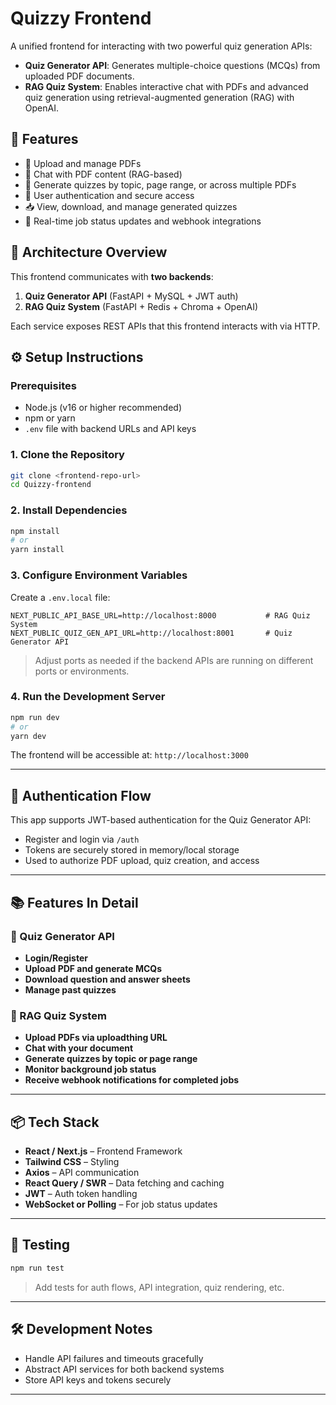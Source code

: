 # Quizzy Frontend

A unified frontend for interacting with two powerful quiz generation APIs:

- **Quiz Generator API**: Generates multiple-choice questions (MCQs) from uploaded PDF documents.
- **RAG Quiz System**: Enables interactive chat with PDFs and advanced quiz generation using retrieval-augmented generation (RAG) with OpenAI.

## 🚀 Features

- 📄 Upload and manage PDFs
- 🤖 Chat with PDF content (RAG-based)
- 📝 Generate quizzes by topic, page range, or across multiple PDFs
- 🔐 User authentication and secure access
- 📥 View, download, and manage generated quizzes
- 📡 Real-time job status updates and webhook integrations

## 🧩 Architecture Overview

This frontend communicates with **two backends**:

1. **Quiz Generator API** (FastAPI + MySQL + JWT auth)
2. **RAG Quiz System** (FastAPI + Redis + Chroma + OpenAI)

Each service exposes REST APIs that this frontend interacts with via HTTP.

## ⚙️ Setup Instructions

### Prerequisites

- Node.js (v16 or higher recommended)
- npm or yarn
- `.env` file with backend URLs and API keys

### 1. Clone the Repository

```bash
git clone <frontend-repo-url>
cd Quizzy-frontend
```

### 2. Install Dependencies

```bash
npm install
# or
yarn install
```

### 3. Configure Environment Variables

Create a `.env.local` file:

```env
NEXT_PUBLIC_API_BASE_URL=http://localhost:8000           # RAG Quiz System
NEXT_PUBLIC_QUIZ_GEN_API_URL=http://localhost:8001       # Quiz Generator API
```

> Adjust ports as needed if the backend APIs are running on different ports or environments.

### 4. Run the Development Server

```bash
npm run dev
# or
yarn dev
```

The frontend will be accessible at: `http://localhost:3000`

---

## 🔐 Authentication Flow

This app supports JWT-based authentication for the Quiz Generator API:

- Register and login via `/auth`
- Tokens are securely stored in memory/local storage
- Used to authorize PDF upload, quiz creation, and access

---

## 📚 Features In Detail

### 🔸 Quiz Generator API

- **Login/Register**
- **Upload PDF and generate MCQs**
- **Download question and answer sheets**
- **Manage past quizzes**

### 🔸 RAG Quiz System

- **Upload PDFs via uploadthing URL**
- **Chat with your document**
- **Generate quizzes by topic or page range**
- **Monitor background job status**
- **Receive webhook notifications for completed jobs**

---

## 📦 Tech Stack

- **React / Next.js** – Frontend Framework
- **Tailwind CSS** – Styling
- **Axios** – API communication
- **React Query / SWR** – Data fetching and caching
- **JWT** – Auth token handling
- **WebSocket or Polling** – For job status updates

---

## 🧪 Testing

```bash
npm run test
```

> Add tests for auth flows, API integration, quiz rendering, etc.

---

## 🛠️ Development Notes

- Handle API failures and timeouts gracefully
- Abstract API services for both backend systems
- Store API keys and tokens securely

---
